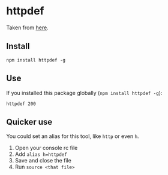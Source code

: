 # httpdef

Taken from [here](https://www.w3.org/Protocols/rfc2616/rfc2616-sec10.html).

## Install
```
npm install httpdef -g
```

## Use
If you installed this package globally (`npm install httpdef -g`):
```
httpdef 200
```

## Quicker use
You could set an alias for this tool, like `http` or even `h`.
1. Open your console rc file
2. Add `alias h=httpdef`
3. Save and close the file
4. Run `source <that file>`
